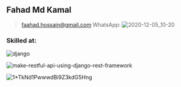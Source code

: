 ## Fahad Md Kamal
 > faahad.hossain@gmail.com
 > WhatsApp: 
 ![2020-12-05_10-20](https://user-images.githubusercontent.com/34704464/101234088-d2af1680-36e6-11eb-8fbd-1816be2277ae.png)

### Skilled at: 
![django](https://user-images.githubusercontent.com/34704464/101233092-64ffec00-36e0-11eb-87a0-6744a1384de7.png)

![make-restful-api-using-django-rest-framework](https://user-images.githubusercontent.com/34704464/101234046-a1364b00-36e6-11eb-8dbc-1c0afedfb013.jpg)

![1*TkNd1PwwwdBi9Z3kdG5Hng](https://user-images.githubusercontent.com/34704464/101233016-c5425e00-36df-11eb-8612-e81ba661e780.png)

